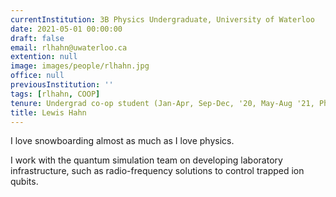```yaml
---
currentInstitution: 3B Physics Undergraduate, University of Waterloo
date: 2021-05-01 00:00:00
draft: false
email: rlhahn@uwaterloo.ca
extention: null
image: images/people/rlhahn.jpg
office: null
previousInstitution: ''
tags: [rlhahn, COOP]
tenure: Undergrad co-op student (Jan-Apr, Sep-Dec, '20, May-Aug '21, Phys. 3B)
title: Lewis Hahn
---
```

I love snowboarding almost as much as I love physics. 

I work with the quantum simulation team on developing laboratory infrastructure, such as radio-frequency solutions to control trapped ion qubits.